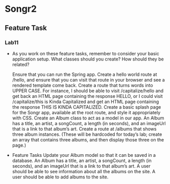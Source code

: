 # Songr2

## Feature Task

### Lab11

- As you work on these feature tasks, remember to consider your basic application setup. What classes should you create? How should they be related?

  Ensure that you can run the Spring app.
  Create a hello world route at /hello, and ensure that you can visit that route in your browser and see a rendered template come back.
  Create a route that turns words into UPPER CASE. For instance, I should be able to visit /capitalize/hello and get back an HTML page containing the response HELLO, or I could visit /capitalize/this is Kinda Capitalized and get an HTML page containing the response THIS IS KINDA CAPITALIZED.
  Create a basic splash page for the Songr app, available at the root route, and style it appropriately with CSS.
  Create an Album class to act as a model in our app.
  An Album has a title, an artist, a songCount, a length (in seconds), and an imageUrl that is a link to that album’s art.
  Create a route at /albums that shows three album instances. (These will be hardcoded for today’s lab; create an array that contains three albums, and then display those three on the page.)

- Feature Tasks
Update your Album model so that it can be saved in a database.
An Album has a title, an artist, a songCount, a length (in seconds), and an imageUrl that is a link to that album’s art.
A user should be able to see information about all the albums on the site.
A user should be able to add albums to the site.
